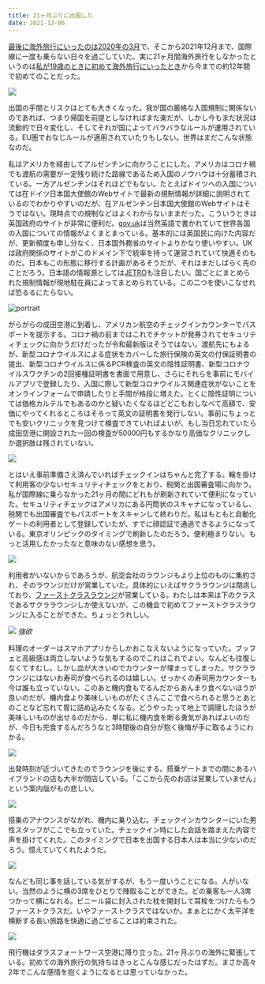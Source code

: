 ```yaml
---
title: 21ヶ月ぶりに出国した
date: 2021-12-06
---
```


[最後に海外旅行にいったのは2020年の3月](/post/1607745895)で、そこから2021年12月まで、国際線に一度も乗らない日々を過ごしていた。実に21ヶ月間海外旅行をしなかったというのは[私が19歳のときに初めて海外旅行にいったとき](/post/1266964260)から今までの約12年間で初めてのことだった。

![](https://photos.smugmug.com/photos/i-7KCc2m5/0/1daa2117/X4/i-7KCc2m5-X4.jpg)

出国の手間とリスクはとても大きくなった。我が国の厳格な入国規制に関係ないのであれば、つまり帰国を前提としなければまだ楽だが、しかし今もまだ状況は流動的で日々変化し、そしてそれが国によってバラバラなルールが運用されている。EU圏でおなじルールが適用されていたりもしない。世界はまだこんな状態なのだ。

私はアメリカを経由してアルゼンチンに向かうことにした。アメリカはコロナ禍でも渡航の需要が一定残り続けた路線であるため入国のノウハウは十分蓄積されている。一方アルゼンチンはそれほどでもない。たとえばドイツへの入国については在ドイツ日本国大使館のWebサイトで最新の規制情報が詳細に説明されているのでわかりやすいのだが、在アルゼンチン日本国大使館のWebサイトはそうではない。現時点での規制などはよくわからないままだった。こういうときは英国政府のサイトが非常に便利だ。[gov.uk](gov.uk)は当然英語で書かれていて世界各国の入国についての情報がよくまとまっている。基本的には英国民に向けた内容だが、更新頻度も申し分なく、日本国外務省のサイトよりかなり使いやすい。UKは政府関係のサイトがこのドメイン下で統率を持って運営されていて快適そのものだ。日本もこの形態に移行する計画があるそうだが、それはまだしばらく先のことだろう。日本語の情報源としては[JETRO](https://www.jetro.go.jp/)も注目したい。国ごとにまとめられた規制情報が現地駐在員によってまとめられている。この二つを使いこなせれば恐るるにたらない。

![portrait](https://photos.smugmug.com/photos/i-tSjKxdZ/0/ddc73d5e/X2/i-tSjKxdZ-X2.png)

がらがらの成田空港に到着し、アメリカン航空のチェックインカウンターでパスポートを提示する。コロナ禍の前まではこれでチケットが発券されてセキュリティチェックに向かうだけだったが令和最新版はそうではない。渡航先にもよるが、新型コロナウイルスによる症状をカバーした旅行保険の英文の付保証明書の提出、新型コロナウイルスに係るPCR検査の英文の陰性証明書、新型コロナウイルスワクチンの2回接種証明書を書面で用意し、さらにそれらを事前にモバイルアプリで登録したり、入国に際して新型コロナウイルス関連症状がないことをオンラインフォームで申請したりと手間が格段に増えた。とくに陰性証明については価格カルテルでもあるのかと疑いたくなるほどどこもおしなべて高額で、安価にやってくれるところはそろって英文の証明書を発行しない。事前にちょっとでも安いクリニックを見つけて検査できていればよいが、もし当日忘れていたら成田空港に開設された一回の検査が50000円もするかなり高価なクリニックしか選択肢は残されていない。

![](https://photos.smugmug.com/photos/i-nW5NsBs/0/9c608d53/X4/i-nW5NsBs-X4.jpg)

とはいえ事前準備さえ済んでいればチェックインはちゃんと完了する。輪を掛けて利用客の少ないセキュリティチェックをとおり、税関と出国審査場に向かう。私が国際線に乗らなかった21ヶ月の間にどれもが刷新されていて便利になっていた。セキュリティチェックはアメリカにある円筒状のスキャナになっているし、税関でも出国審査でもパスポートをスキャンして終わりだ。私はもともと自動化ゲートの利用者として登録していたが、すでに顔認証で通過できるようになっている。東京オリンピックのタイミングで刷新したのだろう。便利極まりない。もっと活用したかったなと意味のない感想を思う。

![](https://photos.smugmug.com/photos/i-V2FvzDr/0/6e048393/X4/i-V2FvzDr-X4.jpg)

利用者がいないからであろうが、航空会社のラウンジもより上位のものに集約され、そのラウンジだけが営業していた。具体的にいえばサクララウンジは閉店しており、[ファーストクラスラウンジ](https://www.gqjapan.jp/lifestyle/article/20191209-jal-first)が営業している。わたしは本来は下のクラスであるサクララウンジしか使えないが、この機会で初めてファーストクラスラウンジに入ることができた。ちょっとうれしい。

![](https://photos.smugmug.com/photos/i-FmHPWBs/0/7b26ba99/X4/i-FmHPWBs-X4.jpg)
*強欲*

料理のオーダーはスマホアプリからしかおこなえないようになっていた。ブッフェと高級感は両立しないような気もするのでこれはこれでよい。なんども往復しなくてすむし。しかし皿が大きいのでカウンターが埋まってしまった。サクララウンジにはないお寿司が食べられるのは嬉しい。せっかくの寿司用カウンターも今は誰も立っていない。このあと機内食もでるんだからあんまり食べないほうが良いのだが、機内食より美味しいものがたくさんここで食べられると思うとあとのことなど忘れて胃に詰め込みたくなる。どうやったって地上で調理したほうが美味しいものが出せるのだから、単に私に機内食を断る勇気があればよいのだが、今日も完食するんだろうなと3時間後の自分が抱く後悔が手に取るようにわかる。

![](https://photos.smugmug.com/photos/i-F2rQKPP/0/87b74e0b/X4/i-F2rQKPP-X4.jpg)

出発時刻が近づいてきたのでラウンジを後にする。搭乗ゲートまでの間にあるハイブランドの店も大半が閉店している。「ここから先のお店は営業していません」という案内版がもの悲しい。

![](https://photos.smugmug.com/photos/i-35hXjbQ/0/72da7c35/X4/i-35hXjbQ-X4.jpg)

搭乗のアナウンスがながれ、機内に乗り込む。チェックインカウンターにいた男性スタッフがここでも立っていた。チェックイン時にした会話を踏まえた内容で声を掛けてくれた。このタイミングで日本を出国する日本人は本当に少ないのだろう。憶えていてくれたようだ。

![](https://photos.smugmug.com/photos/i-64LcTVk/0/8a4572bb/X4/i-64LcTVk-X4.jpg)

なんども同じ事を話している気がするが、もう一度いうことになる。人がいない。当然のように横の3席をひとりで陣取ることができた。どの乗客も一人3席つかって横になれる。ビニール袋に封入された枕を開封して耳栓をつけたらもうファーストクラスだ。いやファーストクラスではないか。まぁとにかく太平洋を横断する長い旅路を快適に過ごせることは約束された。

![](https://photos.smugmug.com/photos/i-Sn7SSTD/0/de6598d6/X4/i-Sn7SSTD-X4.jpg)

飛行機はダラスフォートワース空港に降り立った。21ヶ月ぶりの海外に緊張している。初めての海外旅行の気持ちはきっとこんな感じだったはずだ。まさか高々2年でこんな感情を抱くようになるとは思っていなかった。
